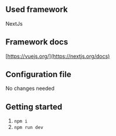 ## Used framework
NextJs

## Framework docs
[https://vuejs.org/](https://nextjs.org/docs)

## Configuration file
No changes needed

## Getting started
1. `npm i`
2. `npm run dev`
